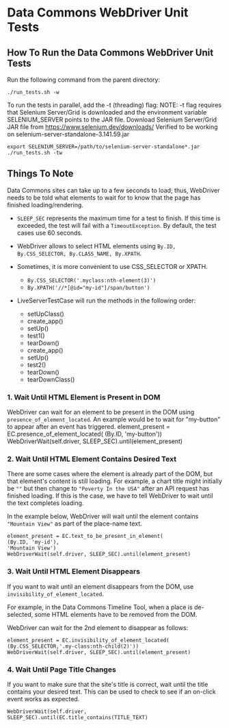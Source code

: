 # Data Commons WebDriver Unit Tests

## How To Run the Data Commons WebDriver Unit Tests

Run the following command from the parent directory:

    ./run_tests.sh -w

To run the tests in parallel, add the -t (threading) flag:
NOTE: -t flag requires that Selenium Server/Grid is downloaded and the environment variable SELENIUM_SERVER points to the JAR file.
Download Selenium Server/Grid JAR file from https://www.selenium.dev/downloads/
Verified to be working on selenium-server-standalone-3.141.59.jar

    export SELENIUM_SERVER=/path/to/selenium-server-standalone*.jar
    ./run_tests.sh -tw

## Things To Note

Data Commons sites can take up to a few seconds to load; thus, WebDriver needs to be told what elements to wait for to know that the page has finished loading/rendering.

- `SLEEP_SEC` represents the maximum time for a test to finish. If this time is exceeded, the test will fail with a `TimeoutException`. By default, the test cases use 60 seconds.
- WebDriver allows to select HTML elements using `By.ID, By.CSS_SELECTOR, By.CLASS_NAME, By.XPATH`.
- Sometimes, it is more convenient to use CSS_SELECTOR or XPATH.
  - `By.CSS_SELECTOR('.myclass:nth-element(3)')`
  - `By.XPATH('//*[@id="my-id"]/span/button')`

- LiveServerTestCase will run the methods in the following order:

  - setUpClass()
  - create_app()
  - setUp()
  - test1()
  - tearDown()
  - create_app()
  - setUp()
  - test2()
  - tearDown()
  - tearDownClass()

### 1. Wait Until HTML Element is Present in DOM

WebDriver can wait for an element to be present in the DOM using `presence_of_element_located`. An example would be to wait for "my-button" to appear after an event has triggered.
    element_present = EC.presence_of_element_located(
    (By.ID, 'my-button'))
    WebDriverWait(self.driver, SLEEP_SEC).until(element_present)

### 2. Wait Until HTML Element Contains Desired Text

There are some cases where the element is already part of the DOM, but that element's content is still loading. For example, a chart title might initially be `""` but then change to `"Poverty In the USA"` after an API request has finished loading. If this is the case, we have to tell WebDriver to wait until the text completes loading.

In the example below, WebDriver will wait until the element contains `"Mountain View"` as part of the place-name text.

    element_present = EC.text_to_be_present_in_element(
    (By.ID, 'my-id'),
    'Mountain View')
    WebDriverWait(self.driver, SLEEP_SEC).until(element_present)

### 3. Wait Until HTML Element Disappears

If you want to wait until an element disappears from the DOM, use `invisibility_of_element_located`.

For example, in the Data Commons Timeline Tool, when a place is de-selected, some HTML elements have to be removed from the DOM.

WebDriver can wait for the 2nd element to disappear as follows:

    element_present = EC.invisibility_of_element_located(
    (By.CSS_SELECTOR,'.my-class:nth-child(2)'))
    WebDriverWait(self.driver, SLEEP_SEC).until(element_present)

### 4. Wait Until Page Title Changes

If you want to make sure that the site's title is correct, wait until the title contains your desired text. This can be used to check to see if an on-click event works as expected.

    WebDriverWait(self.driver, SLEEP_SEC).until(EC.title_contains(TITLE_TEXT)
